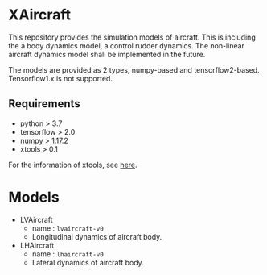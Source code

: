 # XAircraft

This repository provides the simulation models of aircraft.
This is including the a body dynamics model, a control rudder dynamics.
The non-linear aircraft dynamics model shall be implemented in the future.

The models are provided as 2 types, numpy-based and tensorflow2-based.
Tensorflow1.x is not supported.

## Requirements
- python > 3.7
- tensorflow > 2.0
- numpy > 1.17.2
- xtools > 0.1

For the information of xtools, see [here](https://github.com/xikasan/xtools).

# Models
 - LVAircraft
    - name : `lvaircraft-v0`
    - Longitudinal dynamics of aircraft body.
 - LHAircraft
    - name : `lhaircraft-v0`
    - Lateral dynamics of aircraft body.